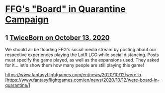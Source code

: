 # [FFG&#039;s &quot;Board&quot; in Quarantine Campaign](https://community.fantasyflightgames.com/topic/311849-ffgs-board-in-quarantine-campaign/)

## 1 [TwiceBorn on October 13, 2020](https://community.fantasyflightgames.com/topic/311849-ffgs-board-in-quarantine-campaign/?do=findComment&comment=4000559)

We should all be flooding FFG's social media stream by posting about our respective experiences playing the LotR LCG while social distancing. Posts must specify the game played, as well as the expansions used. They asked for it... let's show them how many people are still playing this game! 

https://www.fantasyflightgames.com/en/news/2020/10/12/were-b... [https://www.fantasyflightgames.com/en/news/2020/10/12/were-board-in-quarantine/]

